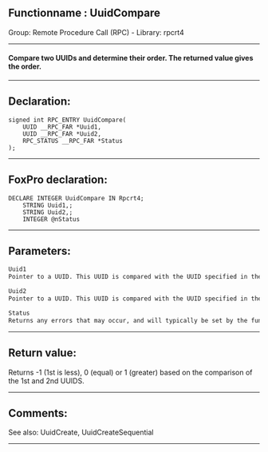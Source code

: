 <link rel="stylesheet" type="text/css" href="../../css/win32api.css">  
<link rel="stylesheet" href="https://cdnjs.cloudflare.com/ajax/libs/font-awesome/4.7.0/css/font-awesome.min.css">

## Functionname : UuidCompare
Group: Remote Procedure Call (RPC) - Library: rpcrt4    
***  


#### Compare two UUIDs and determine their order. The returned value gives the order.
***  


## Declaration:
```foxpro  
signed int RPC_ENTRY UuidCompare(
	UUID __RPC_FAR *Uuid1,
	UUID __RPC_FAR *Uuid2,
	RPC_STATUS __RPC_FAR *Status
);  
```  
***  


## FoxPro declaration:
```foxpro  
DECLARE INTEGER UuidCompare IN Rpcrt4;
	STRING Uuid1,;
	STRING Uuid2,;
	INTEGER @nStatus  
```  
***  


## Parameters:
```txt  
Uuid1
Pointer to a UUID. This UUID is compared with the UUID specified in the Uuid2 parameter.

Uuid2
Pointer to a UUID. This UUID is compared with the UUID specified in the Uuid1 parameter.

Status
Returns any errors that may occur, and will typically be set by the function to RPC_S_OK upon return.  
```  
***  


## Return value:
Returns -1 (1st is less), 0 (equal) or 1 (greater) based on the comparison of the 1st and 2nd UUIDS.  
***  


## Comments:
See also: UuidCreate, UuidCreateSequential   
  
***  

